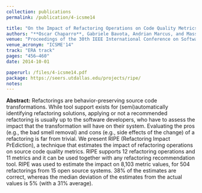 ```yaml
---
collection: publications
permalink: /publication/4-icsme14

title: "On the Impact of Refactoring Operations on Code Quality Metrics"
authors: "**Oscar Chaparro**, Gabriele Bavota, Andrian Marcus, and Massimiliano Di Penta"
venue: "Proceedings of the 30th IEEE International Conference on Software Maintenance and Evolution"
venue_acronym: "ICSME'14"
track: "ERA track"
pages: "456–460"
date: 2014-10-01

paperurl: /files/4-icsme14.pdf
package: https://seers.utdallas.edu/projects/ripe/
notes:
---
```


**Abstract:** Refactorings are behavior-preserving source code transformations. While tool support exists for (semi)automatically identifying refactoring solutions, applying or not a recommended refactoring is usually up to the software developers, who have to assess the impact that the transformation will have on their system. Evaluating the pros (e.g., the bad smell removal) and cons (e.g., side effects of the change) of a refactoring is far from trivial. We present RIPE (Refactoring Impact PrEdiction), a technique that estimates the impact of refactoring operations on source code quality metrics. RIPE supports 12 refactoring operations and 11 metrics and it can be used together with any refactoring recommendation tool. RIPE was used to estimate the impact on 8,103 metric values, for 504 refactorings from 15 open source systems. 38% of the estimates are correct, whereas the median deviation of the estimates from the actual values is 5% (with a 31% average).